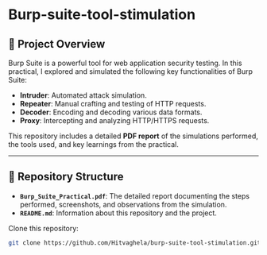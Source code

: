 # Burp-suite-tool-stimulation

## 📄 Project Overview

Burp Suite is a powerful tool for web application security testing. In this practical, I explored and simulated the following key functionalities of Burp Suite:
- **Intruder**: Automated attack simulation.
- **Repeater**: Manual crafting and testing of HTTP requests.
- **Decoder**: Encoding and decoding various data formats.
- **Proxy**: Intercepting and analyzing HTTP/HTTPS requests.

This repository includes a detailed **PDF report** of the simulations performed, the tools used, and key learnings from the practical.

---

## 📂 Repository Structure

- **`Burp_Suite_Practical.pdf`**: The detailed report documenting the steps performed, screenshots, and observations from the simulation.
- **`README.md`**: Information about this repository and the project.

 Clone this repository:
   ```bash
git clone https://github.com/Hitvaghela/burp-suite-tool-stimulation.git
